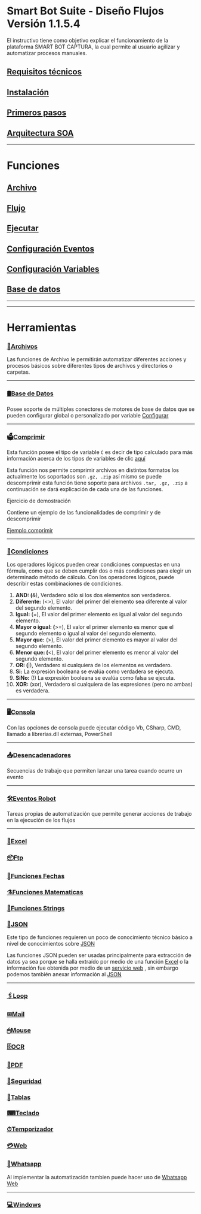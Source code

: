 # Smart Bot Suite - Diseño Flujos Versión 1.1.5.4

El instructivo tiene como objetivo explicar el funcionamiento de la plataforma SMART BOT CAPTURA, la cual permite al usuario agilizar y automatizar procesos manuales.

## [Requisitos técnicos](general/Requisitos-tecnicos.md)

## [Instalación](general/Instalacion.md)

## [Primeros pasos](general/Primeros-pasos.md)

## [Arquitectura SOA](general/Arquitectura-SOA.md)




---
# Funciones

## [Archivo](general/Archivo.md)

## [Flujo](general/Flujo.md)

## [Ejecutar](general/Ejecutar.md)

## [Configuración Eventos](general/Eventos.md)

## [Configuración Variables](general/Eventos/Variables.md)


## [Base de datos](general/Base-de-datos.md)



---

---



# Herramientas

### [📃Archivos](funciones/Archivos.md)

Las funciones de Archivo le permitirán automatizar diferentes acciones y procesos básicos sobre diferentes tipos de archivos y directorios o carpetas.

---

### [🛢Base de Datos](funciones/BasedeDatos.md)

Posee soporte de múltiples conectores de motores de base de datos que se pueden configurar global o personalizado por variable [Configurar](general/Base-de-datos.md)


---

### [🗳Comprimir](funciones/Comprimir.md)

Esta función posee el tipo de variable `C`  es decir de tipo calculado para más información acerca de los tipos de variables de clic [aquí](general/Eventos/Variables.md)

Esta función nos permite comprimir archivos en distintos formatos los actualmente los soportados son `.gz, .zip`  así mismo se puede descomprimir esta función tiene soporte para archivos `.tar, .gz, .zip` a continuación se dará explicación de cada una de las funciones. 

Ejercicio de demostración

Contiene un ejemplo de las funcionalidades de comprimir y de descomprimir

 [Ejemplo comprimir](general/Comprimir/comprimir_y_descomprimir.rth)

---

### [📎Condiciones](funciones/Condiciones.md)

Los operadores lógicos pueden crear condiciones compuestas en una fórmula, como que se deben cumplir dos o más condiciones para elegir un determinado método de cálculo. Con los operadores lógicos, puede describir estas combinaciones de condiciones.

1. **AND: (**&), Verdadero sólo si los dos elementos son verdaderos.
2. **Diferente:** (<>), El valor del primer del elemento sea diferente al valor del segundo elemento.
3. **Igual:** (=), El valor del primer elemento es igual al  valor del segundo elemento.
4. **Mayor o igual: (**>=), El valor el primer elemento es menor que el segundo elemento o igual al valor del segundo elemento.
5. **Mayor que:**  (>), El valor del primer elemento es mayor al valor del segundo elemento.
6. **Menor que: (**<), El valor del primer elemento es menor al valor del segundo elemento.
7. **OR: (**|), Verdadero si cualquiera de los elementos es verdadero.
8. **Si:** La expresión booleana se evalúa como verdadera se ejecuta.
9. **SiNo:** (!) La expresión booleana se evalúa como falsa se ejecuta.
10. **XOR:** (xor), Verdadero si cualquiera de las expresiones (pero no ambas) es verdadera.

---

### [🖥Consola](funciones/Consola.md)

Con las opciones de consola puede ejecutar código Vb, CSharp, CMD, llamado a librerias.dll externas, PowerShell

---

### [📤Desencadenadores](funciones/Desencadenadores.md)

Secuencias de trabajo que permiten lanzar una tarea cuando ocurre un evento 

---

### [🛠Eventos Robot](funciones/EventosRobot.md)

Tareas propias de automatización que permite generar acciones de trabajo en la ejecución de los flujos

---

### [📰Excel](funciones/Excel.md)

### [📦Ftp](funciones/Ftp.md)

### [📆Funciones Fechas](funciones/FuncionesFechas.md)

### [⚗Funciones Matematicas](funciones/FuncionesMatematicas.md)

### [🧰Funciones Strings](funciones/FuncionesStrings.md)

### [🔩JSON](funciones/JSON.md)

Este tipo de funciones requieren un poco de conocimiento técnico básico a nivel de conocimientos sobre [JSON](https://www.json.org/json-es.html)

Las funciones JSON pueden ser usadas principalmente para extracción de datos ya sea porque se halla extraído  por medio de una función [Excel](funciones/Excel.md) o la información fue obtenida  por medio de un [servicio web](funciones/Web.md) , sin embargo podemos también anexar información al [JSON](https://www.json.org/json-es.html)

---


### [🖇Loop](funciones/Loop.md)

### [✉Mail](funciones/Mail.md)

### [🖱Mouse](funciones/Mouse.md)

### [🗄OCR](funciones/OCR.md)

### [📜PDF](funciones/PDF.md)

### [🔐Seguridad](funciones/Seguridad.md)

### [📠Tablas](funciones/Tablas.md)

### [⌨Teclado](funciones/Teclado.md)

### [⏱Temporizador](funciones/Temporizador.md)

### [💳Web](funciones/Web.md)

### [📍Whatsapp](funciones/Whatsapp.md)

Al implementar la automatización tambien puede hacer uso de [Whatsapp Web](https://web.whatsapp.com/)

---

### [💻Windows](funciones/Windows.md)

